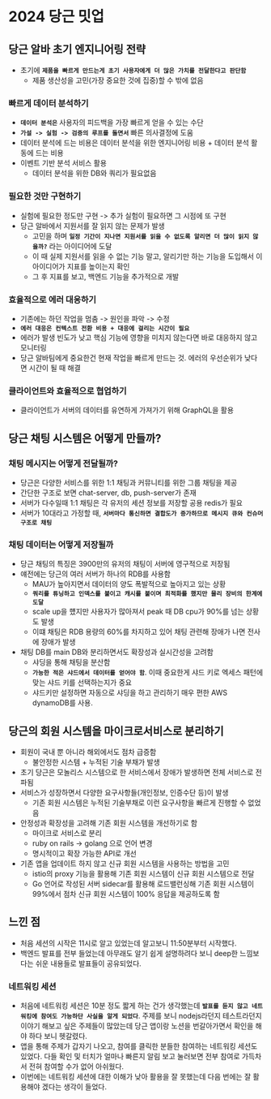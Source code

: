 # 2024 당근 밋업

## 당근 알바 초기 엔지니어링 전략

- 초기에 **`제품을 빠르게 만드는게 초기 사용자에게 더 많은 가치를 전달한다고 판단함`**
  - 제품 생산성을 고민(가장 중요한 것에 집중)할 수 밖에 없음

### 빠르게 데이터 분석하기

- **`데이터 분석은`** 사용자의 피드백을 가장 빠르게 얻을 수 있는 수단
- **`가설 -> 실험 -> 검증의 루프를 돌면서`** 빠른 의사결정에 도움
- 데이터 분석에 드는 비용은 데이터 분석을 위한 엔지니어링 비용 + 데이터 분석 활동에 드는 비용
- 이벤트 기반 분석 서비스 활용
  - 데이터 분석을 위한 DB와 쿼리가 필요없음

### 필요한 것만 구현하기

- 실험에 필요한 정도만 구현 -> 추가 실험이 필요하면 그 시점에 또 구현
- 당근 알바에서 지원서를 잘 읽지 않는 문제가 발생
  - 고민을 하며 **`일정 기간이 지나면 지원서를 읽을 수 없도록 알리면 더 많이 읽지 않을까?`** 라는 아이디어에 도달
  - 이 때 실제 지원서를 읽을 수 없는 기능 말고, 알리기만 하는 기능을 도입해서 이 아이디어가 지표를 높이는지 확인
  - 그 후 지표를 보고, 백엔드 기능을 추가적으로 개발

### 효율적으로 에러 대응하기

- 기존에는 하던 작업을 멈춤 -> 원인을 파악 -> 수정
- **`에러 대응은 컨텍스트 전환 비용 + 대응에 걸리는 시간이 필요`**
- 에러가 발생 빈도가 낮고 핵심 기능에 영향을 미치지 않는다면 바로 대응하지 않고 모니터링
- 당근 알바팀에게 중요한건 현재 작업을 빠르게 만드는 것. 에러의 우선순위가 낮다면 시간이 될 때 해결

### 클라이언트와 효율적으로 협업하기

- 클라이언트가 서버의 데이터를 유연하게 가져가기 위해 GraphQL을 활용

## 당근 채팅 시스템은 어떻게 만들까?

### 채팅 메시지는 어떻게 전달될까?

- 당근은 다양한 서비스를 위한 1:1 채팅과 커뮤니티를 위한 그룹 채팅을 제공
- 간단한 구조로 보면 chat-server, db, push-server가 존재
- 서버가 다수일때 1:1 채팅은 각 유저의 세션 정보를 저장할 공용 redis가 필요
- 서버가 10대라고 가정할 때, **`서버마다 통신하면 결합도가 증가하므로 메시지 큐와 컨슈머 구조로 채팅`**

### 채팅 데이터는 어떻게 저장될까

- 당근 채팅의 특징은 3900만의 유저의 채팅이 서버에 영구적으로 저장됨
- 얘전에는 당근의 여러 서버가 하나의 RDB를 사용함
  - MAU가 높아지면서 데이터의 양도 폭발적으로 높아지고 있는 상황
  - **`쿼리를 튜닝하고 인덱스를 붙이고 캐시를 붙이며 최적화를 했지만 물리 장비의 한계에 도달`**
  - scale up을 헀지만 사용자가 많아져서 peak 때 DB cpu가 90%를 넘는 상황도 발생
  - 이떄 채팅은 RDB 용량의 60%를 차지하고 있어 채팅 관련해 장애가 나면 전사에 장애가 발생
- 채팅 DB를 main DB와 분리하면서도 확장성과 실시간성을 고려함
  - 샤딩을 통해 채팅을 분산함
  - **`가능한 적은 샤드에서 데이터를 얻어야 함`**. 이때 중요한게 샤드 키로 엑세스 패턴에 맞는 샤드 키를 선택하는지가 중요
  - 샤드키만 설정하면 자동으로 샤딩을 하고 관리하기 매우 편한 AWS dynamoDB를 사용.

## 당근의 회원 시스템을 마이크로서비스로 분리하기

- 회원이 국내 뿐 아니라 해외에서도 점차 급증함
  - 불안정한 시스템 + 누적된 기술 부채가 발생
- 초기 당근은 모놀리스 시스템으로 한 서비스에서 장애가 발생하면 전체 서비스로 전파됨
- 서비스가 성장하면서 다양한 요구사항들(개인정보, 인증수단 등)이 발생
  - 기존 회원 시스템은 누적된 기술부채로 이런 요구사항을 빠르게 진행할 수 없었음
- 안정성과 확장성을 고려해 기존 회원 시스템을 개선하기로 함
  - 마이크로 서비스로 분리
  - ruby on rails -> golang 으로 언어 변경
  - 명시적이고 확장 가능한 API로 개선
- 기존 앱을 업데이트 하지 않고 신규 회원 시스템을 사용하는 방법을 고민
  - istio의 proxy 기능을 활용해 기존 회원 시스템이 신규 회원 시스템으로 전달
  - Go 언어로 작성된 서버 sidecar를 활용해 로드밸런싱해 기존 회원 시스템이 99%에서 점차 신규 회원 시스템이 100% 응답을 제공하도록 함

## 느낀 점

- 처음 세션의 시작은 11시로 알고 있었는데 알고보니 11:50분부터 시작했다.
- 백엔드 발표를 전부 들었는데 아무래도 알기 쉽게 설명하려다 보니 deep한 느낌보다는 쉬운 내용들로 발표들이 공유되었다.

### 네트워킹 세션

- 처음에 네트워킹 세션은 10분 정도 짧게 하는 건가 생각했는데 **`발표를 듣지 않고 네트워킹에 참여도 가능하단 사실을 알게 되었다`**. 주제를 보니 nodejs라던지 테스트라던지 이야기 해보고 싶은 주제들이 많았는데 당근 앱이랑 노션을 번갈아가면서 확인을 해야 하다 보니 헷갈렸다.
- 앱을 통해 주제가 갑자기 나오고, 참여를 클릭한 분들한 참여하는 네트워킹 세션도 있었다. 다들 확인 및 터치가 얼마나 빠른지 알림 보고 눌러보면 전부 참여로 가득차서 전혀 참여할 수가 없어 아쉬웠다.
- 이번에는 네트워킹 세션에 대한 이해가 낮아 활용을 잘 못했는데 다음 번에는 잘 활용해야 겠다는 생각이 들었다.
